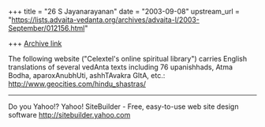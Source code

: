+++
title = "26 S Jayanarayanan"
date = "2003-09-08"
upstream_url = "https://lists.advaita-vedanta.org/archives/advaita-l/2003-September/012156.html"

+++
[Archive link](https://lists.advaita-vedanta.org/archives/advaita-l/2003-September/012156.html)

The following website ("Celextel's online spiritual library") carries
English translations of several vedAnta texts including 76 upanishhads,
Atma Bodha, aparoxAnubhUti, ashhTAvakra GItA, etc.: 
http://www.geocities.com/hindu_shastras/

__________________________________
Do you Yahoo!?
Yahoo! SiteBuilder - Free, easy-to-use web site design software
http://sitebuilder.yahoo.com

